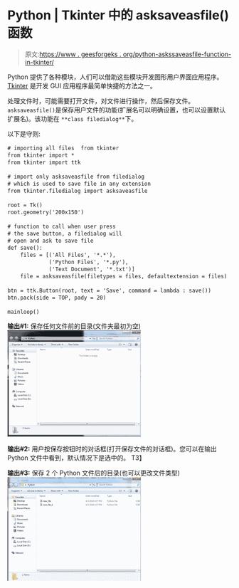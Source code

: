 # Python | Tkinter 中的 asksaveasfile()函数

> 原文:[https://www . geesforgeks . org/python-askssaveasfile-function-in-tkinter/](https://www.geeksforgeeks.org/python-asksaveasfile-function-in-tkinter/)

Python 提供了各种模块，人们可以借助这些模块开发图形用户界面应用程序。 [Tkinter](https://www.geeksforgeeks.org/python-gui-tkinter/) 是开发 GUI 应用程序最简单快捷的方法之一。

处理文件时，可能需要打开文件，对文件进行操作，然后保存文件。`asksaveasfile()`是保存用户文件的功能(扩展名可以明确设置，也可以设置默认扩展名)。该功能在 `**class filedialog**`下。

以下是守则:

```
# importing all files  from tkinter
from tkinter import * 
from tkinter import ttk

# import only asksaveasfile from filedialog
# which is used to save file in any extension
from tkinter.filedialog import asksaveasfile

root = Tk()
root.geometry('200x150')

# function to call when user press
# the save button, a filedialog will
# open and ask to save file
def save():
    files = [('All Files', '*.*'), 
             ('Python Files', '*.py'),
             ('Text Document', '*.txt')]
    file = asksaveasfile(filetypes = files, defaultextension = files)

btn = ttk.Button(root, text = 'Save', command = lambda : save())
btn.pack(side = TOP, pady = 20)

mainloop()
```

**输出#1:** 保存任何文件前的目录(文件夹最初为空)
![asksaveasfile() function in Tkinter](img/bdb1be3d46eaf8219848aa4e52521b9f.png)

**输出#2:** 用户按保存按钮时的对话框(打开保存文件的对话框)。您可以在输出 Python 文件中看到，默认情况下是选中的。
T3】

**输出#3:** 保存 2 个 Python 文件后的目录(也可以更改文件类型)
![Directory after saving 2 Python files](img/c45a28ddcc76e647c99ced11f1fde81a.png)